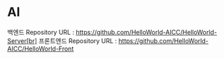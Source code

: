 # AI

백엔드 Repository URL : https://github.com/HelloWorld-AICC/HelloWorld-Server[br]
프론트엔드 Repository URL : https://github.com/HelloWorld-AICC/HelloWorld-Front
